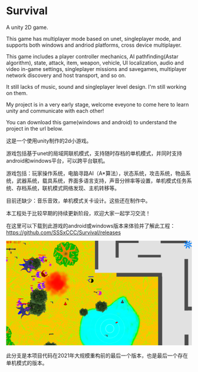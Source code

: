 # Survival


A unity 2D game.

This game has multiplayer mode based on unet, singleplayer mode, and supports both windows and andriod platforms, cross device multiplayer.

This game includes a player controller mechanics, AI pathfinding(Astar algorithm), state, attack, item, weapon, vehicle, UI localization, audio and video in-game settings, singleplayer missions and savegames, multiplayer network discovery and host transport, and so on.

It still lacks of music, sound and singleplayer level design. I'm still working on them.

My project is in a very early stage, welcome eveyone to come here to learn unity and communicate with each other!

You can download this game(windows and android) to understand the project in the url below.

这是一个使用unity制作的2d小游戏。

游戏包括基于unet的局域网联机模式，支持随时存档的单机模式，并同时支持android和windows平台，可以跨平台联机。

游戏包括：玩家操作系统，电脑寻路AI（A*算法），状态系统，攻击系统，物品系统，武器系统，载具系统，界面多语言支持，声音分辨率等设置，单机模式任务系统、存档系统，联机模式网络发现、主机转移等。

目前还缺少：音乐音效，单机模式关卡设计。这些还在制作中。

本工程处于比较早期的持续更新阶段，欢迎大家一起学习交流！

在这里可以下载到此游戏的android或windows版本来体验并了解此工程：https://github.com/SSSxCCC/Survival/releases

![image](https://github.com/SSSxCCC/Survival/raw/master/demo.png)

此分支是本项目代码在2021年大规模重构前的最后一个版本，也是最后一个存在单机模式的版本。
